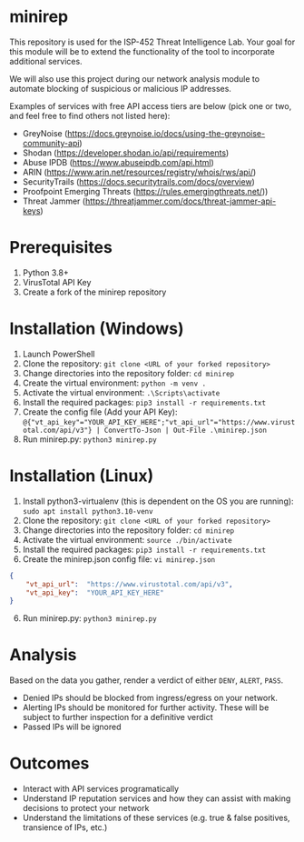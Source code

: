 # minirep
This repository is used for the ISP-452 Threat Intelligence Lab. Your goal for this module will be to extend the functionality of the tool to incorporate additional services. 

We will also use this project during our network analysis module to automate blocking of suspicious or malicious IP addresses.

Examples of services with free API access tiers are below (pick one or two, and feel free to find others not listed here):
* GreyNoise (https://docs.greynoise.io/docs/using-the-greynoise-community-api)
* Shodan (https://developer.shodan.io/api/requirements)
* Abuse IPDB (https://www.abuseipdb.com/api.html)
* ARIN (https://www.arin.net/resources/registry/whois/rws/api/)
* SecurityTrails (https://docs.securitytrails.com/docs/overview)
* Proofpoint Emerging Threats (https://rules.emergingthreats.net/))
* Threat Jammer (https://threatjammer.com/docs/threat-jammer-api-keys)

# Prerequisites
1. Python 3.8+
2. VirusTotal API Key
3. Create a fork of the minirep repository

# Installation (Windows)
1. Launch PowerShell
2. Clone the repository: `git clone <URL of your forked repository>`
3. Change directories into the repository folder: `cd minirep`
4. Create the virtual environment: `python -m venv .`
5. Activate the virtual environment: `.\Scripts\activate`
6. Install the required packages: `pip3 install -r requirements.txt`
7. Create the config file (Add your API Key): `@{"vt_api_key"="YOUR_API_KEY_HERE";"vt_api_url"="https://www.virustotal.com/api/v3"} | ConvertTo-Json | Out-File .\minirep.json`
8. Run minirep.py: `python3 minirep.py`

# Installation (Linux)
1. Install python3-virtualenv (this is dependent on the OS you are running): `sudo apt install python3.10-venv`
1. Clone the repository: `git clone <URL of your forked repository>`
2. Change directories into the repository folder: `cd minirep`
3. Activate the virtual environment: `source ./bin/activate`
4. Install the required packages: `pip3 install -r requirements.txt`
5. Create the minirep.json config file: `vi minirep.json`
```json
{
    "vt_api_url":  "https://www.virustotal.com/api/v3",
    "vt_api_key":  "YOUR_API_KEY_HERE"
}
```
6. Run minirep.py: `python3 minirep.py`

# Analysis
Based on the data you gather, render a verdict of either `DENY`, `ALERT`, `PASS`. 
* Denied IPs should be blocked from ingress/egress on your network. 
* Alerting IPs should be monitored for further activity. These will be subject to further inspection for a definitive verdict
* Passed IPs will be ignored

# Outcomes
- Interact with API services programatically
- Understand IP reputation services and how they can assist with making decisions to protect your network
- Understand the limitations of these services (e.g. true & false positives, transience of IPs, etc.)
